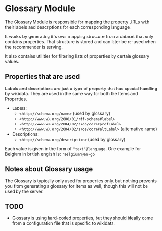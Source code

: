 # Glossary Module

The Glossary Module is responsible for mapping the property URLs with their labels and descriptions
for each corresponding language.

It works by generating it's own mapping structure from a dataset that only contains properties. That
structure is stored and can later be re-used when the recommender is serving.

It also contains utilities for filtering lists of properties by certain glossary values.


## Properties that are used

Labels and descriptions are just a type of property that has special handling by wikidata. They are used
in the same way for both the Items and Properties.

* Labels: 
    * `<http://schema.org/name>` (used by glossary)
    * `<http://www.w3.org/2000/01/rdf-schema#label>`
    * `<http://www.w3.org/2004/02/skos/core#prefLabel>`
    * `<http://www.w3.org/2004/02/skos/core#altLabel>` (alternative name)
* Descriptions: 
    * `<http://schema.org/description>` (used by glossary)

Each value is given in the form of `"text"@language`. 
One example for Belgium in british english is: `"Belgium"@en-gb`

## Notes about Glossary usage

The Glossary is typically only used for properties only, but nothing prevents you from generating a glossary for items as well, though this will not be used by the server.

## TODO

* Glossary is using hard-coded properties, but they should ideally come from a configuration file
that is specific to wikidata.